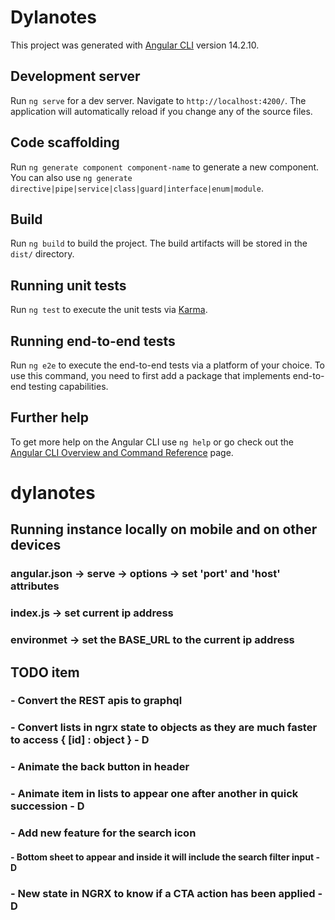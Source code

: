 # Dylanotes

This project was generated with [Angular CLI](https://github.com/angular/angular-cli) version 14.2.10.

## Development server

Run `ng serve` for a dev server. Navigate to `http://localhost:4200/`. The application will automatically reload if you change any of the source files.

## Code scaffolding

Run `ng generate component component-name` to generate a new component. You can also use `ng generate directive|pipe|service|class|guard|interface|enum|module`.

## Build

Run `ng build` to build the project. The build artifacts will be stored in the `dist/` directory.

## Running unit tests

Run `ng test` to execute the unit tests via [Karma](https://karma-runner.github.io).

## Running end-to-end tests

Run `ng e2e` to execute the end-to-end tests via a platform of your choice. To use this command, you need to first add a package that implements end-to-end testing capabilities.

## Further help

To get more help on the Angular CLI use `ng help` or go check out the [Angular CLI Overview and Command Reference](https://angular.io/cli) page.
# dylanotes

## Running instance locally on mobile and on other devices
### angular.json -> serve -> options -> set 'port' and 'host' attributes
### index.js -> set current ip address
### environmet -> set the BASE_URL to the current ip address


## TODO item
### - Convert the REST apis to graphql 
### - Convert lists in ngrx state to objects as they are much faster to access { [id] : object } - D
### - Animate the back button in header
### - Animate item in lists to appear one after another in quick succession - D
### - Add new feature for the search icon
####  - Bottom sheet to appear and inside it will include the search filter input - D
### - New state in NGRX to know if a CTA action has been applied - D